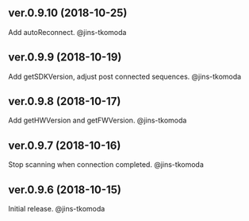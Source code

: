 ## ver.0.9.10 (2018-10-25)

Add autoReconnect. @jins-tkomoda

## ver.0.9.9 (2018-10-19)

Add getSDKVersion, adjust post connected sequences. @jins-tkomoda

## ver.0.9.8 (2018-10-17)

Add getHWVersion and getFWVersion. @jins-tkomoda

## ver.0.9.7 (2018-10-16)

Stop scanning when connection completed. @jins-tkomoda

## ver.0.9.6 (2018-10-15)

Initial release. @jins-tkomoda

